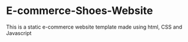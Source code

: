 # E-commerce-Shoes-Website
This is a static e-commerce website template made using html, CSS and Javascript
